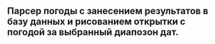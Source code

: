 <h2>Парсер погоды с занесением результатов в базу данных и рисованием открытки с погодой за выбранный диапозон дат.</h2>
